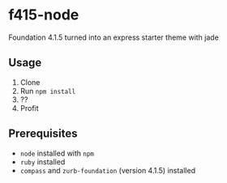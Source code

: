 # f415-node

Foundation 4.1.5 turned into an express starter theme with jade

## Usage

1. Clone
2. Run `npm install`
3. ??
4. Profit

## Prerequisites

* `node` installed with `npm`
* `ruby` installed
* `compass` and `zurb-foundation` (version 4.1.5) installed
